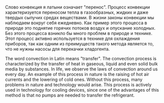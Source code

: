 Слово конвекция я латыни означает "перенос". Процесс конвекции характеризуется переносом тепла в газообразных, жидких и даже твердых сыпучих средах веществами. В жизни законы конвекции мы наблюдаем вокруг себя ежедневно. Как пример этого процесса в природе это поднятие горячих потоков воздух и опускание холодных. Без этого процесса взникло бы много проблем в природе и технике.  Этот процесс активно используется в технике для охлаждения приборов, так как одним из преимуществ такого метода является то, что не нужны насосы для перекачки хладогента.


The word convection in Latin means "transfer". The convection process is characterized by the transfer of heat in gaseous, liquid and even solid bulk media by substances. In life, we observe the laws of convection around us every day. An example of this process in nature is the raising of hot air currents and the lowering of cold ones. Without this process, many problems in nature and technology would arise.  This process is actively used in technology for cooling devices, since one of the advantages of this method is that no pumps are needed to transfer the refrigerant.
